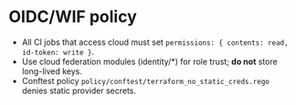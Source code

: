 # OIDC/WIF policy

- All CI jobs that access cloud must set `permissions: { contents: read, id-token: write }`.
- Use cloud federation modules (identity/*) for role trust; **do not** store long-lived keys.
- Conftest policy `policy/conftest/terraform_no_static_creds.rego` denies static provider secrets.
